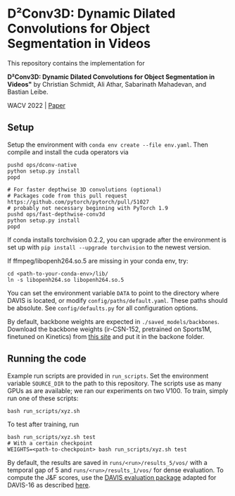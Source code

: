 # D²Conv3D: Dynamic Dilated Convolutions for Object Segmentation in Videos
This repository contains the implementation for

**D²Conv3D: Dynamic Dilated Convolutions for Object Segmentation in Videos"** by Christian Schmidt, Ali Athar, Sabarinath Mahadevan, and Bastian Leibe.

WACV 2022 | [Paper](https://arxiv.org/abs/2111.07774)

## Setup
Setup the environment with `conda env create --file env.yaml`.
Then compile and install the cuda operators via
```shell
pushd ops/dconv-native
python setup.py install
popd

# For faster depthwise 3D convolutions (optional)
# Packages code from this pull request https://github.com/pytorch/pytorch/pull/51027
# probably not necessary beginning with PyTorch 1.9
pushd ops/fast-depthwise-conv3d
python setup.py install
popd
```

If conda installs torchvision 0.2.2, you can upgrade after the environment is set up with `pip install --upgrade torchvision` to the newest version.

If ffmpeg/libopenh264.so.5 are missing in your conda env, try:
```shell
cd <path-to-your-conda-env>/lib/
ln -s libopenh264.so libopenh264.so.5
```

You can set the environment variable `DATA` to point to the directory where DAVIS is located, or modify `config/paths/default.yaml`. These paths should be absolute.
See `config/defaults.py` for all configuration options.

By default, backbone weights are expected in `./saved_models/backbones`.
Download the backbone weights (ir-CSN-152, pretrained on Sports1M, finetuned on Kinetics) from [this site](https://github.com/facebookresearch/VMZ/blob/main/c2/tutorials/model_zoo.md) and put it in the backone folder.


## Running the code
Example run scripts are provided in `run_scripts`.
Set the environment variable `SOURCE_DIR` to the path to this repository.
The scripts use as many GPUs as are available; we ran our experiments on two V100.
To train, simply run one of these scripts:
```shell
bash run_scripts/xyz.sh
```
To test after training, run
```shell
bash run_scripts/xyz.sh test
# With a certain checkpoint
WEIGHTS=<path-to-checkpoint> bash run_scripts/xyz.sh test
```
By default, the results are saved in `runs/<run>/results_5/vos/` with a temporal gap of 5 and `runs/<run>/results_1/vos/` for dense evaluation.
To compute the J&F scores, use the [DAVIS evaluation package](https://github.com/davisvideochallenge/davis2017-evaluation) adapted for DAVIS-16 as described [here](https://github.com/davisvideochallenge/davis2017-evaluation/issues/4).

